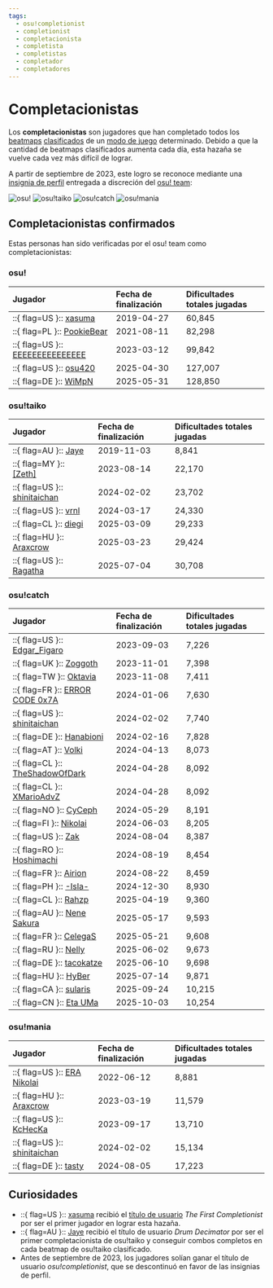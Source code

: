 ```yaml
---
tags:
  - osu!completionist
  - completionist
  - completacionista
  - completista
  - completistas
  - completador
  - completadores
---
```


# Completacionistas

Los **completacionistas** son jugadores que han completado todos los [beatmaps](/wiki/Beatmap) [clasificados](/wiki/Beatmap/Category#ranked) de un [modo de juego](/wiki/Game_mode) determinado. Debido a que la cantidad de beatmaps clasificados aumenta cada día, esta hazaña se vuelve cada vez más difícil de lograr.

A partir de septiembre de 2023, este logro se reconoce mediante una [insignia de perfil](/wiki/Community/Profile_badge) entregada a discreción del [osu! team](/wiki/People/osu!_team):

![osu!](img/osu.png?20230902 "Insignia de completacionista de osu!") ![osu!taiko](img/taiko.png?20230902 "Insignia de completacionista de osu!taiko") ![osu!catch](img/catch.png?20230902 "Insignia de completacionista de osu!catch") ![osu!mania](img/mania.png?20230902 "Insignia de completacionista de osu!mania")

## Completacionistas confirmados

Estas personas han sido verificadas por el osu! team como completacionistas:

### osu!

| Jugador | Fecha de finalización | Dificultades totales jugadas |
| :-- | :-- | :-- |
| ::{ flag=US }:: [xasuma](https://osu.ppy.sh/users/3172980) | 2019-04-27 | 60,845 |
| ::{ flag=PL }:: [PookieBear](https://osu.ppy.sh/users/7635621) | 2021-08-11 | 82,298 |
| ::{ flag=US }:: [EEEEEEEEEEEEEEE](https://osu.ppy.sh/users/2927048) | 2023-03-12 | 99,842 |
| ::{ flag=US }:: [osu420](https://osu.ppy.sh/users/6699330) | 2025-04-30 | 127,007 |
| ::{ flag=DE }:: [WiMpN](https://osu.ppy.sh/users/647309) | 2025-05-31 | 128,850 |

### osu!taiko

| Jugador | Fecha de finalización | Dificultades totales jugadas |
| :-- | :-- | :-- |
| ::{ flag=AU }:: [Jaye](https://osu.ppy.sh/users/4841352) | 2019-11-03 | 8,841 |
| ::{ flag=MY }:: [\[Zeth\]](https://osu.ppy.sh/users/9912966) | 2023-08-14 | 22,170 |
| ::{ flag=US }:: [shinitaichan](https://osu.ppy.sh/users/4841352) | 2024-02-02 | 23,702 |
| ::{ flag=US }:: [vrnl](https://osu.ppy.sh/users/4799788) | 2024-03-17 | 24,330 |
| ::{ flag=CL }:: [diegi](https://osu.ppy.sh/users/3643699) | 2025-03-09 | 29,233 |
| ::{ flag=HU }:: [Araxcrow](https://osu.ppy.sh/users/11038892) | 2025-03-23 | 29,424 |
| ::{ flag=US }:: [Ragatha](https://osu.ppy.sh/users/7966003) | 2025-07-04 | 30,708 |

### osu!catch

| Jugador | Fecha de finalización | Dificultades totales jugadas |
| :-- | :-- | :-- |
| ::{ flag=US }:: [Edgar_Figaro](https://osu.ppy.sh/users/6508754) | 2023-09-03 | 7,226 |
| ::{ flag=UK }:: [Zoggoth](https://osu.ppy.sh/users/2799946) | 2023-11-01 | 7,398 |
| ::{ flag=TW }:: [Oktavia](https://osu.ppy.sh/users/1952803) | 2023-11-08 | 7,411 |
| ::{ flag=FR }:: [ERROR CODE 0x7A](https://osu.ppy.sh/users/17819541) | 2024-01-06 | 7,630 |
| ::{ flag=US }:: [shinitaichan](https://osu.ppy.sh/users/7807460) | 2024-02-02 | 7,740 |
| ::{ flag=DE }:: [Hanabioni](https://osu.ppy.sh/users/19391812) | 2024-02-16 | 7,828 |
| ::{ flag=AT }:: [Volki](https://osu.ppy.sh/users/7118702) | 2024-04-13 | 8,073 |
| ::{ flag=CL }:: [TheShadowOfDark](https://osu.ppy.sh/users/5795337) | 2024-04-28 | 8,092 |
| ::{ flag=CL }:: [XMarioAdvZ](https://osu.ppy.sh/users/7329917) | 2024-04-28 | 8,092 |
| ::{ flag=NO }:: [CyCeph](https://osu.ppy.sh/users/4586304) | 2024-05-29 | 8,191 |
| ::{ flag=FI }:: [Nikolai](https://osu.ppy.sh/users/5302804) | 2024-06-03 | 8,205 |
| ::{ flag=US }:: [Zak](https://osu.ppy.sh/users/1375955) | 2024-08-04 | 8,387 |
| ::{ flag=RO }:: [Hoshimachi](https://osu.ppy.sh/users/16196079) | 2024-08-19 | 8,454 |
| ::{ flag=FR }:: [Airion](https://osu.ppy.sh/users/11152298) | 2024-08-22 | 8,459 |
| ::{ flag=PH }:: [-Isla-](https://osu.ppy.sh/users/17745759) | 2024-12-30 | 8,930 |
| ::{ flag=CL }:: [Rahzp](https://osu.ppy.sh/users/9200197) | 2025-04-19 | 9,360 |
| ::{ flag=AU }:: [Nene Sakura](https://osu.ppy.sh/users/6701104) | 2025-05-17 | 9,593 |
| ::{ flag=FR }:: [CelegaS](https://osu.ppy.sh/users/1552429) | 2025-05-21 | 9,608 |
| ::{ flag=RU }:: [Nelly](https://osu.ppy.sh/users/4741164) | 2025-06-02 | 9,673 |
| ::{ flag=DE }:: [tacokatze](https://osu.ppy.sh/users/1555865) | 2025-06-10 | 9,698 |
| ::{ flag=HU }:: [HyBer](https://osu.ppy.sh/users/15025665) | 2025-07-14 | 9,871 |
| ::{ flag=CA }:: [sularis](https://osu.ppy.sh/users/14571181) | 2025-09-24 | 10,215 |
| ::{ flag=CN }:: [Eta UMa](https://osu.ppy.sh/users/9740698) | 2025-10-03 | 10,254 |

### osu!mania

| Jugador | Fecha de finalización | Dificultades totales jugadas |
| :-- | :-- | :-- |
| ::{ flag=US }:: [ERA Nikolai](https://osu.ppy.sh/users/7712274) | 2022-06-12 | 8,881 |
| ::{ flag=HU }:: [Araxcrow](https://osu.ppy.sh/users/11038892) | 2023-03-19 | 11,579 |
| ::{ flag=US }:: [KcHecKa](https://osu.ppy.sh/users/4584427) | 2023-09-17 | 13,710 |
| ::{ flag=US }:: [shinitaichan](https://osu.ppy.sh/users/4841352) | 2024-02-02 | 15,134 |
| ::{ flag=DE }:: [tasty](https://osu.ppy.sh/users/16410097) | 2024-08-05 | 17,223 |

## Curiosidades

- ::{ flag=US }:: [xasuma](https://osu.ppy.sh/users/3172980) recibió el [título de usuario](/wiki/Community/User_title) *The First Completionist* por ser el primer jugador en lograr esta hazaña.
- ::{ flag=AU }:: [Jaye](https://osu.ppy.sh/users/4841352) recibió el título de usuario *Drum Decimator* por ser el primer completacionista de osu!taiko y conseguir combos completos en cada beatmap de osu!taiko clasificado.
- Antes de septiembre de 2023, los jugadores solían ganar el título de usuario *osu!completionist*, que se descontinuó en favor de las insignias de perfil.
